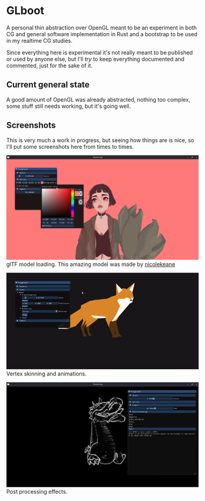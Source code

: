 # GLboot

A personal thin abstraction over OpenGL meant to be an experiment in both CG and general software implementation in Rust and a bootstrap to be used in my realtime CG studies.

Since everything here is experimental it's not really meant to be published or used by anyone else, but I'll *try* to keep everything documented and commented, just for the sake of it.

## Current general state
A good amount of OpenGL was already abstracted, nothing too complex, some stuff still needs working, but it's going well.

## Screenshots
This is very much a work in progress, but seeing how things are is nice, so I'll put some screenshots here from times to times.

![matilda](https://github.com/bvrner/glboot/blob/master/shots/matilda.png)
glTF model loading. This amazing model was made by [nicolekeane](https://sketchfab.com/3d-models/matilda-7ddedfb652bd4ea091bc3de27f98fc02)

![fox](https://github.com/bvrner/glboot/blob/master/shots/fox.gif)
Vertex skinning and animations.

![dragon](https://github.com/bvrner/glboot/blob/master/shots/post.png)
Post processing effects.

